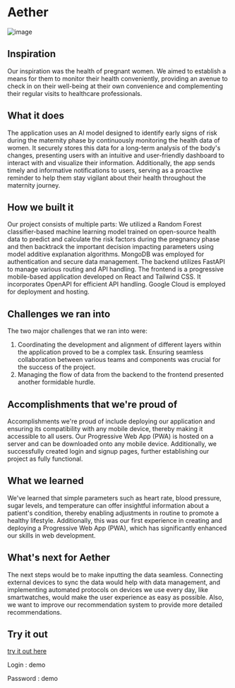 # Aether

![image](https://github.com/noahpro99/violet-2024/assets/22966838/e4e93777-89d3-447e-a1ea-0cdf3ad96765)

## Inspiration
Our inspiration was the health of pregnant women. We aimed to establish a means for them to monitor their health conveniently, providing an avenue to check in on their well-being at their own convenience and complementing their regular visits to healthcare professionals.

## What it does
The application uses an AI model designed to identify early signs of risk during the maternity phase by continuously monitoring the health data of women. It securely stores this data for a long-term analysis of the body's changes, presenting users with an intuitive and user-friendly dashboard to interact with and visualize their information. Additionally, the app sends timely and informative notifications to users, serving as a proactive reminder to help them stay vigilant about their health throughout the maternity journey.

## How we built it
Our project consists of multiple parts:
We utilized a Random Forest classifier-based machine learning model trained on open-source health data to predict and calculate the risk factors during the pregnancy phase and then backtrack the important decision impacting parameters using model additive explanation algorithms.
MongoDB was employed for authentication and secure data management.
The backend utilizes FastAPI to manage various routing and API handling.
The frontend is a progressive mobile-based application developed on React and Tailwind CSS. It incorporates OpenAPI for efficient API handling.
Google Cloud is employed for deployment and hosting.

## Challenges we ran into
The two major challenges that we ran into were:
1)  Coordinating the development and alignment of different layers within the application proved to be a complex task. Ensuring seamless collaboration between various teams and components was crucial for the success of the project.
2) Managing the flow of data from the backend to the frontend presented another formidable hurdle.

## Accomplishments that we're proud of
Accomplishments we're proud of include deploying our application and ensuring its compatibility with any mobile device, thereby making it accessible to all users. Our Progressive Web App (PWA) is hosted on a server and can be downloaded onto any mobile device. Additionally, we successfully created login and signup pages, further establishing our project as fully functional.

## What we learned
We've learned that simple parameters such as heart rate, blood pressure, sugar levels, and temperature can offer insightful information about a patient's condition, thereby enabling adjustments in routine to promote a healthy lifestyle. Additionally, this was our first experience in creating and deploying a Progressive Web App (PWA), which has significantly enhanced our skills in web development.

## What's next for Aether
The next steps would be to make inputting the data seamless. Connecting external devices to sync the data would help with data management, and implementing automated protocols on devices we use every day, like smartwatches, would make the user experience as easy as possible. Also, we want to improve our recommendation system to provide more detailed recommendations.

## Try it out
[try it out here](https://violet-2024.web.app/)

Login : demo

Password : demo
